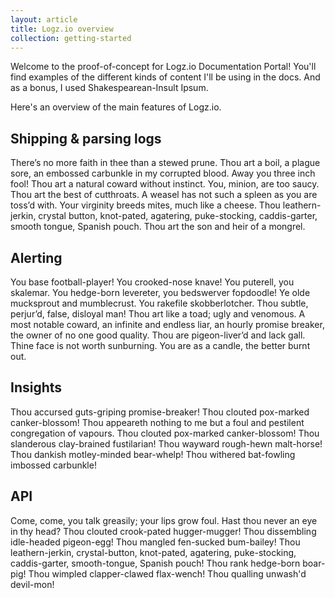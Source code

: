 ```yaml
---
layout: article
title: Logz.io overview
collection: getting-started
---
```


Welcome to the proof-of-concept for Logz.io Documentation Portal! You'll find examples of the different kinds of content I'll be using in the docs. And as a bonus, I used Shakespearean-Insult Ipsum.

Here's an overview of the main features of Logz.io.

## Shipping & parsing logs
There’s no more faith in thee than a stewed prune. Thou art a boil, a plague sore, an embossed carbunkle in my corrupted blood. Away you three inch fool! Thou art a natural coward without instinct. You, minion, are too saucy. Thou art the best of cutthroats. A weasel has not such a spleen as you are toss’d with. Your virginity breeds mites, much like a cheese. Thou leathern-jerkin, crystal button, knot-pated, agatering, puke-stocking, caddis-garter, smooth tongue, Spanish pouch. Thou art the son and heir of a mongrel.

## Alerting
You base football-player! You crooked-nose knave! You puterell, you skalemar. You hedge-born levereter, you bedswerver fopdoodle! Ye olde mucksprout and mumblecrust. You rakefile skobberlotcher. Thou subtle, perjur’d, false, disloyal man! Thou art like a toad; ugly and venomous. A most notable coward, an infinite and endless liar, an hourly promise breaker, the owner of no one good quality. Thou are pigeon-liver’d and lack gall. Thine face is not worth sunburning. You are as a candle, the better burnt out.

## Insights
Thou accursed guts-griping promise-breaker! Thou clouted pox-marked canker-blossom! Thou appeareth nothing to me but a foul and pestilent congregation of vapours. Thou clouted pox-marked canker-blossom! Thou slanderous clay-brained fustilarian! Thou wayward rough-hewn malt-horse! Thou dankish motley-minded bear-whelp! Thou withered bat-fowling imbossed carbunkle!

## API
Come, come, you talk greasily; your lips grow foul. Hast thou never an eye in thy head? Thou clouted crook-pated hugger-mugger! Thou dissembling idle-headed pigeon-egg! Thou mangled fen-sucked bum-bailey! Thou leathern-jerkin, crystal-button, knot-pated, agatering, puke-stocking, caddis-garter, smooth-tongue, Spanish pouch! Thou rank hedge-born boar-pig! Thou wimpled clapper-clawed flax-wench! Thou qualling unwash'd devil-mon!
